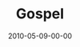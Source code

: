 ---
layout: message
category: message
series: "Lavish"
title: "Gospel"
date: 2010-05-09-00-00
message_id: 619
---